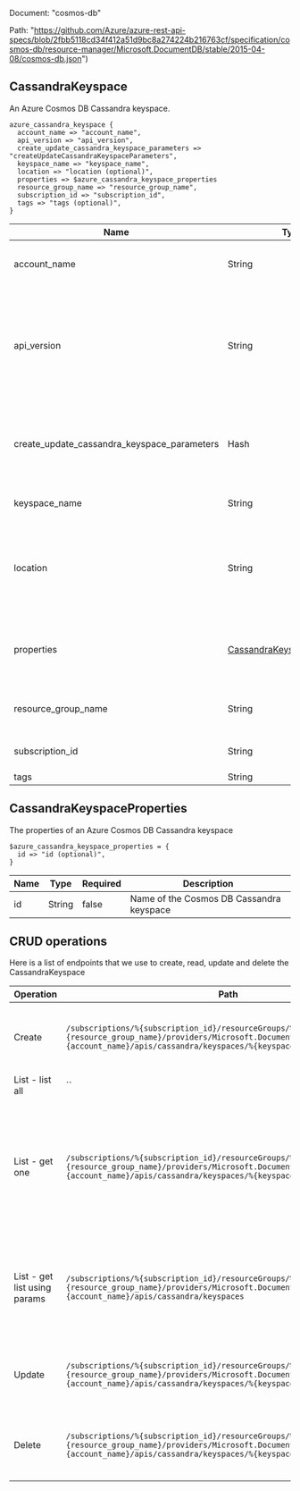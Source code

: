 Document: "cosmos-db"


Path: "https://github.com/Azure/azure-rest-api-specs/blob/2fbb5118cd34f412a51d9bc8a274224b216763cf/specification/cosmos-db/resource-manager/Microsoft.DocumentDB/stable/2015-04-08/cosmos-db.json")

## CassandraKeyspace

An Azure Cosmos DB Cassandra keyspace.

```puppet
azure_cassandra_keyspace {
  account_name => "account_name",
  api_version => "api_version",
  create_update_cassandra_keyspace_parameters => "createUpdateCassandraKeyspaceParameters",
  keyspace_name => "keyspace_name",
  location => "location (optional)",
  properties => $azure_cassandra_keyspace_properties
  resource_group_name => "resource_group_name",
  subscription_id => "subscription_id",
  tags => "tags (optional)",
}
```

| Name        | Type           | Required       | Description       |
| ------------- | ------------- | ------------- | ------------- |
|account_name | String | true | Cosmos DB database account name. |
|api_version | String | true | Version of the API to be used with the client request. The current version is 2015-04-08. |
|create_update_cassandra_keyspace_parameters | Hash | true | The parameters to provide for the current Cassandra keyspace. |
|keyspace_name | String | true | Cosmos DB keyspace name. |
|location | String | false | The location of the resource group to which the resource belongs. |
|properties | [CassandraKeyspaceProperties](#cassandrakeyspaceproperties) | false | The properties of an Azure Cosmos DB Cassandra keyspace |
|resource_group_name | String | true | Name of an Azure resource group. |
|subscription_id | String | true | Azure subscription ID. |
|tags | String | false |  |
        
## CassandraKeyspaceProperties

The properties of an Azure Cosmos DB Cassandra keyspace

```puppet
$azure_cassandra_keyspace_properties = {
  id => "id (optional)",
}
```

| Name        | Type           | Required       | Description       |
| ------------- | ------------- | ------------- | ------------- |
|id | String | false | Name of the Cosmos DB Cassandra keyspace |



## CRUD operations

Here is a list of endpoints that we use to create, read, update and delete the CassandraKeyspace

| Operation | Path | Verb | Description | OperationID |
| ------------- | ------------- | ------------- | ------------- | ------------- |
|Create|`/subscriptions/%{subscription_id}/resourceGroups/%{resource_group_name}/providers/Microsoft.DocumentDB/databaseAccounts/%{account_name}/apis/cassandra/keyspaces/%{keyspace_name}`|Put|Create or update an Azure Cosmos DB Cassandra keyspace|DatabaseAccounts_CreateUpdateCassandraKeyspace|
|List - list all|``||||
|List - get one|`/subscriptions/%{subscription_id}/resourceGroups/%{resource_group_name}/providers/Microsoft.DocumentDB/databaseAccounts/%{account_name}/apis/cassandra/keyspaces/%{keyspace_name}`|Get|Gets the Cassandra keyspaces under an existing Azure Cosmos DB database account with the provided name.|DatabaseAccounts_GetCassandraKeyspace|
|List - get list using params|`/subscriptions/%{subscription_id}/resourceGroups/%{resource_group_name}/providers/Microsoft.DocumentDB/databaseAccounts/%{account_name}/apis/cassandra/keyspaces`|Get|Lists the Cassandra keyspaces under an existing Azure Cosmos DB database account.|DatabaseAccounts_ListCassandraKeyspaces|
|Update|`/subscriptions/%{subscription_id}/resourceGroups/%{resource_group_name}/providers/Microsoft.DocumentDB/databaseAccounts/%{account_name}/apis/cassandra/keyspaces/%{keyspace_name}`|Put|Create or update an Azure Cosmos DB Cassandra keyspace|DatabaseAccounts_CreateUpdateCassandraKeyspace|
|Delete|`/subscriptions/%{subscription_id}/resourceGroups/%{resource_group_name}/providers/Microsoft.DocumentDB/databaseAccounts/%{account_name}/apis/cassandra/keyspaces/%{keyspace_name}`|Delete|Deletes an existing Azure Cosmos DB Cassandra keyspace.|DatabaseAccounts_DeleteCassandraKeyspace|
